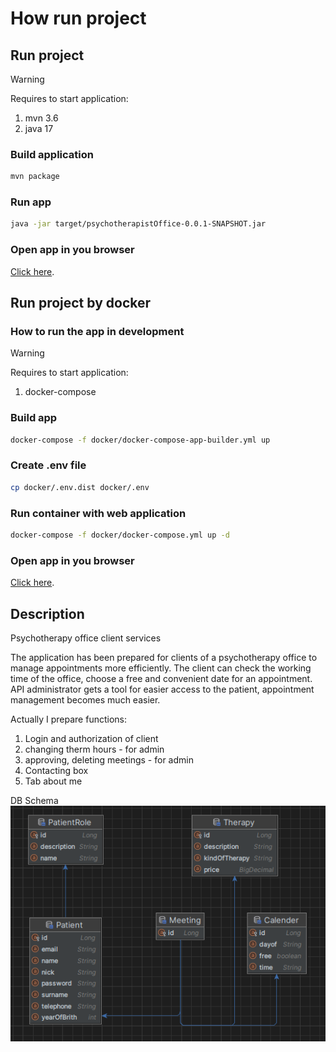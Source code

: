# How run project

## Run project

> [!WARNING]
> Requires to start application:
> 1. mvn 3.6
> 2. java 17

### Build application
```sh
mvn package
```

### Run app
```sh
java -jar target/psychotherapistOffice-0.0.1-SNAPSHOT.jar
```

### Open app in you browser
[Click here](http://localhost:8080/).

## Run project by docker

### How to run the app in development

> [!WARNING]
> Requires to start application:
> 1. docker-compose

### Build app

```sh
docker-compose -f docker/docker-compose-app-builder.yml up
```

### Create .env file
```sh
cp docker/.env.dist docker/.env
```

### Run container with web application

```sh
docker-compose -f docker/docker-compose.yml up -d
```

### Open app in you browser
[Click here](http://localhost:8080/).

## Description
Psychotherapy office client services

The application has been prepared for clients of a psychotherapy office 
to manage appointments more efficiently. 
The client can check the working time of the office, 
choose a free and convenient date for an appointment.
API administrator gets a tool for easier access to the patient, 
appointment management becomes much easier.

Actually I prepare functions:
1. Login and authorization of client
2. changing therm hours - for admin
3. approving, deleting meetings - for admin
4. Contacting box
5. Tab about me

DB Schema
![Psychotherapy_office_DB_Schema .png](src%2Fmain%2Fresources%2Fstatic%2Fimages%2FPsychotherapy_office_DB_Schema%20.png)